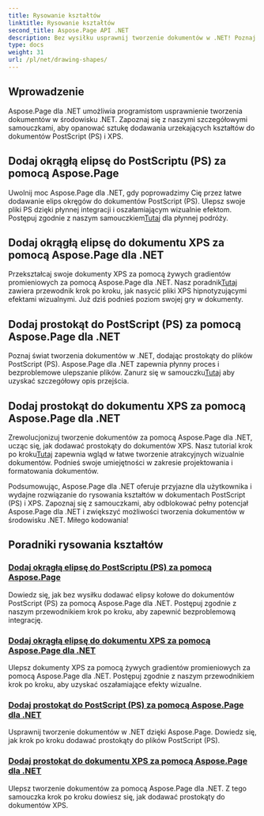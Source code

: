 ```yaml
---
title: Rysowanie kształtów
linktitle: Rysowanie kształtów
second_title: Aspose.Page API .NET
description: Bez wysiłku usprawnij tworzenie dokumentów w .NET! Poznaj samouczki krok po kroku dotyczące dodawania okręgów, elips i prostokątów do PostScript (PS) przy użyciu Aspose.Page .NET.
type: docs
weight: 31
url: /pl/net/drawing-shapes/
---
```

## Wprowadzenie

Aspose.Page dla .NET umożliwia programistom usprawnienie tworzenia dokumentów w środowisku .NET. Zapoznaj się z naszymi szczegółowymi samouczkami, aby opanować sztukę dodawania urzekających kształtów do dokumentów PostScript (PS) i XPS.

## Dodaj okrągłą elipsę do PostScriptu (PS) za pomocą Aspose.Page
Uwolnij moc Aspose.Page dla .NET, gdy poprowadzimy Cię przez łatwe dodawanie elips okręgów do dokumentów PostScript (PS). Ulepsz swoje pliki PS dzięki płynnej integracji i oszałamiającym wizualnie efektom. Postępuj zgodnie z naszym samouczkiem[Tutaj](./add-circle-ellipse-to-postscript-ps/) dla płynnej podróży.

## Dodaj okrągłą elipsę do dokumentu XPS za pomocą Aspose.Page dla .NET
 Przekształcaj swoje dokumenty XPS za pomocą żywych gradientów promieniowych za pomocą Aspose.Page dla .NET. Nasz poradnik[Tutaj](./add-circle-ellipse-to-xps-document/) zawiera przewodnik krok po kroku, jak nasycić pliki XPS hipnotyzującymi efektami wizualnymi. Już dziś podnieś poziom swojej gry w dokumenty.

## Dodaj prostokąt do PostScript (PS) za pomocą Aspose.Page dla .NET
 Poznaj świat tworzenia dokumentów w .NET, dodając prostokąty do plików PostScript (PS). Aspose.Page dla .NET zapewnia płynny proces i bezproblemowe ulepszanie plików. Zanurz się w samouczku[Tutaj](./add-rectangle-to-postscript-ps/) aby uzyskać szczegółowy opis przejścia.

## Dodaj prostokąt do dokumentu XPS za pomocą Aspose.Page dla .NET
Zrewolucjonizuj tworzenie dokumentów za pomocą Aspose.Page dla .NET, ucząc się, jak dodawać prostokąty do dokumentów XPS. Nasz tutorial krok po kroku[Tutaj](./add-rectangle-to-xps-document/) zapewnia wgląd w łatwe tworzenie atrakcyjnych wizualnie dokumentów. Podnieś swoje umiejętności w zakresie projektowania i formatowania dokumentów.

Podsumowując, Aspose.Page dla .NET oferuje przyjazne dla użytkownika i wydajne rozwiązanie do rysowania kształtów w dokumentach PostScript (PS) i XPS. Zapoznaj się z samouczkami, aby odblokować pełny potencjał Aspose.Page dla .NET i zwiększyć możliwości tworzenia dokumentów w środowisku .NET. Miłego kodowania!
## Poradniki rysowania kształtów
### [Dodaj okrągłą elipsę do PostScriptu (PS) za pomocą Aspose.Page](./add-circle-ellipse-to-postscript-ps/)
Dowiedz się, jak bez wysiłku dodawać elipsy kołowe do dokumentów PostScript (PS) za pomocą Aspose.Page dla .NET. Postępuj zgodnie z naszym przewodnikiem krok po kroku, aby zapewnić bezproblemową integrację.
### [Dodaj okrągłą elipsę do dokumentu XPS za pomocą Aspose.Page dla .NET](./add-circle-ellipse-to-xps-document/)
Ulepsz dokumenty XPS za pomocą żywych gradientów promieniowych za pomocą Aspose.Page dla .NET. Postępuj zgodnie z naszym przewodnikiem krok po kroku, aby uzyskać oszałamiające efekty wizualne.
### [Dodaj prostokąt do PostScript (PS) za pomocą Aspose.Page dla .NET](./add-rectangle-to-postscript-ps/)
Usprawnij tworzenie dokumentów w .NET dzięki Aspose.Page. Dowiedz się, jak krok po kroku dodawać prostokąty do plików PostScript (PS).
### [Dodaj prostokąt do dokumentu XPS za pomocą Aspose.Page dla .NET](./add-rectangle-to-xps-document/)
Ulepsz tworzenie dokumentów za pomocą Aspose.Page dla .NET. Z tego samouczka krok po kroku dowiesz się, jak dodawać prostokąty do dokumentów XPS.